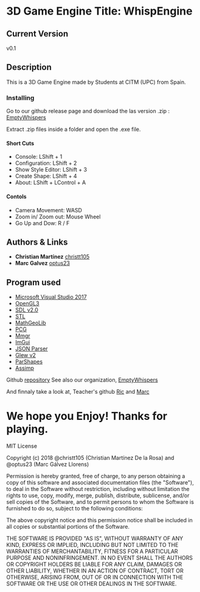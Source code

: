 ﻿# 3D Game Engine Title: WhispEngine

## Current Version
v0.1

## Description
This is a 3D Game Engine made by Students at CITM (UPC) from Spain. 

### Installing
Go to our github release page and download the las version .zip : 
[EmptyWhispers](https://github.com/Empty-Whisper)

Extract .zip files inside a folder and open the .exe file.

#### Short Cuts
* Console:                 LShift + 1
* Configuration:         LShift + 2
* Show Style Editor:  LShift + 3
* Create Shape:         LShift + 4
* About: 	                 LShift + LControl + A

#### Contols
* Camera Movement:     WASD
* Zoom in/ Zoom out:     Mouse Wheel
* Go Up and Dow:           R / F

## Authors & Links
* **Christian Martínez** [christt105](https://github.com/christt105)
* **Marc Galvez** [optus23](https://github.com/optus23)

## Program used
* [Microsoft Visual Studio 2017](https://visualstudio.microsoft.com/es/vs/)
* [OpenGL3](https://opengl.org/)
* [SDL v2.0](https://www.libsdl.org/license.php)
* [STL](https://docs.oracle.com/database/bdb181/html/installation/win_build_stl.html)
* [MathGeoLib](https://github.com/juj/MathGeoLib)
* [PCG](http://www.pcg-random.org/)
* [Mmgr](http://www.flipcode.com/archives/Presenting_A_Memory_Manager.shtml)
* [ImGui](https://github.com/ocornut/imgui)
* [JSON Parser](https://github.com/nlohmann/json)
* [Glew v2](https://github.com/nigels-com/glew)
* [ParShapes](https://prideout.net/shapes)
* [Assimp](http://www.assimp.org/)


Github [repository](https://github.com/Empty-Whisper/WhispEngine)
See also our organization, [EmptyWhispers](https://github.com/Empty-Whisper)

And finnaly take a look at, Teacher's github  [Ric](https://github.com/d0n3val) and [Marc](https://github.com/markitus18)


# We hope you Enjoy! Thanks for playing.


MIT License

Copyright (c) 2018 @christt105 (Christian Martínez De la Rosa) and @optus23 (Marc Gálvez Llorens)

Permission is hereby granted, free of charge, to any person obtaining a copy
of this software and associated documentation files (the "Software"), to deal
in the Software without restriction, including without limitation the rights
to use, copy, modify, merge, publish, distribute, sublicense, and/or sell
copies of the Software, and to permit persons to whom the Software is
furnished to do so, subject to the following conditions:

The above copyright notice and this permission notice shall be included in all
copies or substantial portions of the Software.

THE SOFTWARE IS PROVIDED "AS IS", WITHOUT WARRANTY OF ANY KIND, EXPRESS OR
IMPLIED, INCLUDING BUT NOT LIMITED TO THE WARRANTIES OF MERCHANTABILITY,
FITNESS FOR A PARTICULAR PURPOSE AND NONINFRINGEMENT. IN NO EVENT SHALL THE
AUTHORS OR COPYRIGHT HOLDERS BE LIABLE FOR ANY CLAIM, DAMAGES OR OTHER
LIABILITY, WHETHER IN AN ACTION OF CONTRACT, TORT OR OTHERWISE, ARISING FROM,
OUT OF OR IN CONNECTION WITH THE SOFTWARE OR THE USE OR OTHER DEALINGS IN THE
SOFTWARE.
